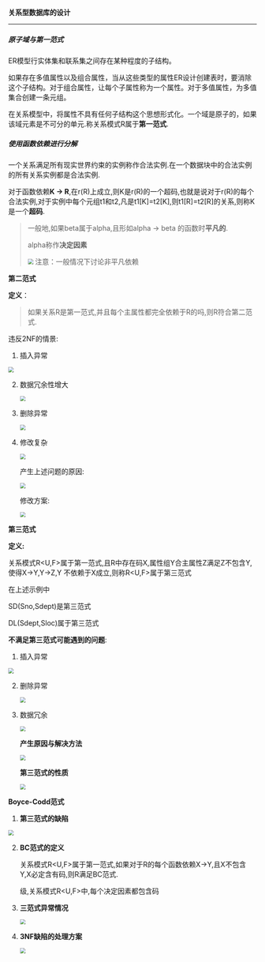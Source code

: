 **关系型数据库的设计**

---

##### 原子域与第一范式

ER模型行实体集和联系集之间存在某种程度的子结构。

如果存在多值属性以及组合属性，当从这些类型的属性ER设计创建表时，要消除这个子结构。对于组合属性，让每个子属性称为一个属性。对于多值属性，为多值集合创建一条元组。

在关系模型中，将属性不具有任何子结构这个思想形式化。一个域是原子的，如果该域元素是不可分的单元.称关系模式R属于**第一范式**.

##### 使用函数依赖进行分解

一个关系满足所有现实世界约束的实例称作合法实例.在一个数据块中的合法实例的所有关系实例都是合法实例.

对于函数依赖**K ->  R**,在r(R)上成立,则K是r(R)的一个超码,也就是说对于r(R)的每个合法实例,对于实例中每个元组t1和t2,凡是t1[K]=t2[K],则t1[R]=t2[R]的关系,则称K是一个**超码**.

> 一般地,如果beta属于alpha,且形如alpha -> beta 的函数时**平凡的**.
>
> alpha称作**决定因素**
>
> <img src="E:\截图文件\平凡依赖的确定.png" style="zoom:67%;" />
> 注意：一般情况下讨论非平凡依赖

**第二范式**

**定义**：

> 如果关系R是第一范式,并且每个主属性都完全依赖于R的吗,则R符合第二范式.

违反2NF的情景:

1.  插入异常

   <img src="E:\截图文件\违反2NF.png" style="zoom:67%;" />

2. 数据冗余性增大

   <img src="E:\截图文件\违反2NF3.png" style="zoom:67%;" />

3. 删除异常

   <img src="E:\截图文件\违反2NF2.png" style="zoom:67%;" />

4. 修改复杂

   <img src="E:\截图文件\违反2NF4.png" style="zoom:67%;" />

   产生上述问题的原因:

   <img src="E:\截图文件\原因.png" style="zoom:67%;" />

   修改方案:

   <img src="E:\截图文件\解决方案.png" style="zoom:67%;" />

**第三范式**

**定义:**

关系模式R<U,F>属于第一范式,且R中存在码X,属性组Y合主属性Z满足Z不包含Y,使得X->Y,Y->Z,Y 不依赖于X成立,则称R<U,F>属于第三范式

在上述示例中

SD(Sno,Sdept)是第三范式

DL(Sdept,Sloc)属于第三范式

**不满足第三范式可能遇到的问题**:

1.  插入异常

<img src="E:\截图文件\违反3NF问题.png" style="zoom:67%;" />

2. 删除异常

   <img src="E:\截图文件\违反3NF问题2.png" style="zoom:67%;" />

3. 数据冗余

   <img src="E:\截图文件\违反3NF问题3.png" style="zoom:67%;" />

   **产生原因与解决方法**

   <img src="E:\截图文件\解决方法.png" style="zoom:67%;" />

   **第三范式的性质**

   <img src="E:\截图文件\3NF性质.png" style="zoom:67%;" />

**Boyce-Codd范式**

1.  **第三范式的缺陷**

   <img src="E:\截图文件\3NF缺陷.png" style="zoom:67%;" />

2. **BC范式的定义**

   关系模式R<U,F>属于第一范式,如果对于R的每个函数依赖X->Y,且X不包含Y,X必定含有码,则R满足BC范式.

   级,关系模式R<U,F>中,每个决定因素都包含码

3.  **三范式异常情况**

    <img src="E:\截图文件\3NF异常情况.png" style="zoom:67%;" />

4. **3NF缺陷的处理方案**

   <img src="E:\截图文件\3NF异常的解决.png" style="zoom:67%;" />